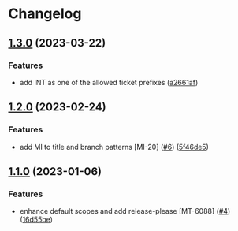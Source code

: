 # Changelog

## [1.3.0](https://github.com/MobieTrain/pr-lint/compare/v1.2.0...v1.3.0) (2023-03-22)


### Features

* add INT as one of the allowed ticket prefixes ([a2661af](https://github.com/MobieTrain/pr-lint/commit/a2661af02a9166ec164332c7bda8f11d8a4fecf2))

## [1.2.0](https://github.com/MobieTrain/pr-lint/compare/v1.1.0...v1.2.0) (2023-02-24)


### Features

* add MI to title and branch patterns [MI-20] ([#6](https://github.com/MobieTrain/pr-lint/issues/6)) ([5f46de5](https://github.com/MobieTrain/pr-lint/commit/5f46de589fad23d0e6b9cbbe2e5c214315bf1d0b))

## [1.1.0](https://github.com/MobieTrain/pr-lint/compare/v1.0.1...v1.1.0) (2023-01-06)


### Features

* enhance default scopes and add release-please [MT-6088] ([#4](https://github.com/MobieTrain/pr-lint/issues/4)) ([16d55be](https://github.com/MobieTrain/pr-lint/commit/16d55becf8b31bb116fd058f4550896b34079a5c))
